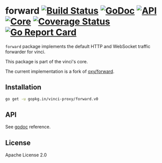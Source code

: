 # forward [![Build Status](https://travis-ci.org/vinci-proxy/forward.png)](https://travis-ci.org/vinci-proxy/forward) [![GoDoc](https://godoc.org/github.com/vinci-proxy/forward?status.svg)](https://godoc.org/github.com/vinci-proxy/forward) [![API](https://img.shields.io/badge/status-beta-green.svg?style=flat)](https://godoc.org/github.com/vinci-proxy/forward) [![Core](https://img.shields.io/badge/vinci-core-blue.svg?style=flat)](#) [![Coverage Status](https://coveralls.io/repos/github/vinci-proxy/forward/badge.svg?branch=master)](https://coveralls.io/github/vinci-proxy/forward?branch=master) [![Go Report Card](https://goreportcard.com/badge/github.com/vinci-proxy/forward)](https://goreportcard.com/report/github.com/vinci-proxy/forward)

`forward` package implements the default HTTP and WebSocket traffic forwarder for vinci.

This package is part of the vinci's core.

The current implementation is a fork of [oxy/forward](https://github.com/vulcand/oxy/tree/master/forward).

## Installation

```bash
go get -u gopkg.in/vinci-proxy/forward.v0
```

## API

See [godoc](https://godoc.org/github.com/vinci-proxy/forward) reference.

## License

Apache License 2.0
